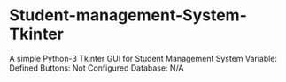 # Student-management-System-Tkinter
A simple Python-3 Tkinter GUI for Student Management System
Variable: Defined
Buttons: Not Configured
Database: N/A
